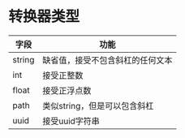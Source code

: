 # 转换器类型
|字段|功能|
|-|-|
|string|缺省值，接受不包含斜杠的任何文本|
|int|接受正整数|
|float|接受正浮点数|
|path|类似string，但是可以包含斜杠|
|uuid|接受uuid字符串|